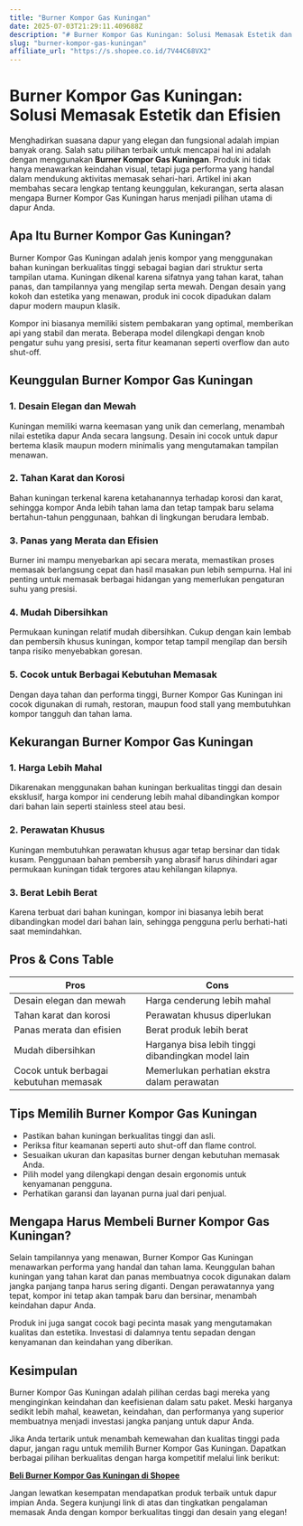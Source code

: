 ```yaml
---
title: "Burner Kompor Gas Kuningan"
date: 2025-07-03T21:29:11.409688Z
description: "# Burner Kompor Gas Kuningan: Solusi Memasak Estetik dan Efisien..."
slug: "burner-kompor-gas-kuningan"
affiliate_url: "https://s.shopee.co.id/7V44C68VX2"
---
```

# Burner Kompor Gas Kuningan: Solusi Memasak Estetik dan Efisien

Menghadirkan suasana dapur yang elegan dan fungsional adalah impian banyak orang. Salah satu pilihan terbaik untuk mencapai hal ini adalah dengan menggunakan **Burner Kompor Gas Kuningan**. Produk ini tidak hanya menawarkan keindahan visual, tetapi juga performa yang handal dalam mendukung aktivitas memasak sehari-hari. Artikel ini akan membahas secara lengkap tentang keunggulan, kekurangan, serta alasan mengapa Burner Kompor Gas Kuningan harus menjadi pilihan utama di dapur Anda.

## Apa Itu Burner Kompor Gas Kuningan?

Burner Kompor Gas Kuningan adalah jenis kompor yang menggunakan bahan kuningan berkualitas tinggi sebagai bagian dari struktur serta tampilan utama. Kuningan dikenal karena sifatnya yang tahan karat, tahan panas, dan tampilannya yang mengilap serta mewah. Dengan desain yang kokoh dan estetika yang menawan, produk ini cocok dipadukan dalam dapur modern maupun klasik.

Kompor ini biasanya memiliki sistem pembakaran yang optimal, memberikan api yang stabil dan merata. Beberapa model dilengkapi dengan knob pengatur suhu yang presisi, serta fitur keamanan seperti overflow dan auto shut-off.

## Keunggulan Burner Kompor Gas Kuningan

### 1. Desain Elegan dan Mewah

Kuningan memiliki warna keemasan yang unik dan cemerlang, menambah nilai estetika dapur Anda secara langsung. Desain ini cocok untuk dapur bertema klasik maupun modern minimalis yang mengutamakan tampilan menawan.

### 2. Tahan Karat dan Korosi

Bahan kuningan terkenal karena ketahanannya terhadap korosi dan karat, sehingga kompor Anda lebih tahan lama dan tetap tampak baru selama bertahun-tahun penggunaan, bahkan di lingkungan berudara lembab.

### 3. Panas yang Merata dan Efisien

Burner ini mampu menyebarkan api secara merata, memastikan proses memasak berlangsung cepat dan hasil masakan pun lebih sempurna. Hal ini penting untuk memasak berbagai hidangan yang memerlukan pengaturan suhu yang presisi.

### 4. Mudah Dibersihkan

Permukaan kuningan relatif mudah dibersihkan. Cukup dengan kain lembab dan pembersih khusus kuningan, kompor tetap tampil mengilap dan bersih tanpa risiko menyebabkan goresan.

### 5. Cocok untuk Berbagai Kebutuhan Memasak

Dengan daya tahan dan performa tinggi, Burner Kompor Gas Kuningan ini cocok digunakan di rumah, restoran, maupun food stall yang membutuhkan kompor tangguh dan tahan lama.

## Kekurangan Burner Kompor Gas Kuningan

### 1. Harga Lebih Mahal

Dikarenakan menggunakan bahan kuningan berkualitas tinggi dan desain eksklusif, harga kompor ini cenderung lebih mahal dibandingkan kompor dari bahan lain seperti stainless steel atau besi.

### 2. Perawatan Khusus

Kuningan membutuhkan perawatan khusus agar tetap bersinar dan tidak kusam. Penggunaan bahan pembersih yang abrasif harus dihindari agar permukaan kuningan tidak tergores atau kehilangan kilapnya.

### 3. Berat Lebih Berat

Karena terbuat dari bahan kuningan, kompor ini biasanya lebih berat dibandingkan model dari bahan lain, sehingga pengguna perlu berhati-hati saat memindahkan.

## Pros & Cons Table

| **Pros** | **Cons** |
| --- | --- |
| Desain elegan dan mewah | Harga cenderung lebih mahal |
| Tahan karat dan korosi | Perawatan khusus diperlukan |
| Panas merata dan efisien | Berat produk lebih berat |
| Mudah dibersihkan | Harganya bisa lebih tinggi dibandingkan model lain |
| Cocok untuk berbagai kebutuhan memasak | Memerlukan perhatian ekstra dalam perawatan |

## Tips Memilih Burner Kompor Gas Kuningan

- Pastikan bahan kuningan berkualitas tinggi dan asli.
- Periksa fitur keamanan seperti auto shut-off dan flame control.
- Sesuaikan ukuran dan kapasitas burner dengan kebutuhan memasak Anda.
- Pilih model yang dilengkapi dengan desain ergonomis untuk kenyamanan pengguna.
- Perhatikan garansi dan layanan purna jual dari penjual.

## Mengapa Harus Membeli Burner Kompor Gas Kuningan?

Selain tampilannya yang menawan, Burner Kompor Gas Kuningan menawarkan performa yang handal dan tahan lama. Keunggulan bahan kuningan yang tahan karat dan panas membuatnya cocok digunakan dalam jangka panjang tanpa harus sering diganti. Dengan perawatannya yang tepat, kompor ini tetap akan tampak baru dan bersinar, menambah keindahan dapur Anda.

Produk ini juga sangat cocok bagi pecinta masak yang mengutamakan kualitas dan estetika. Investasi di dalamnya tentu sepadan dengan kenyamanan dan keindahan yang diberikan.

## Kesimpulan

Burner Kompor Gas Kuningan adalah pilihan cerdas bagi mereka yang menginginkan keindahan dan keefisienan dalam satu paket. Meski harganya sedikit lebih mahal, keawetan, keindahan, dan performanya yang superior membuatnya menjadi investasi jangka panjang untuk dapur Anda.

Jika Anda tertarik untuk menambah kemewahan dan kualitas tinggi pada dapur, jangan ragu untuk memilih Burner Kompor Gas Kuningan. Dapatkan berbagai pilihan berkualitas dengan harga kompetitif melalui link berikut:

[**Beli Burner Kompor Gas Kuningan di Shopee**](https://s.shopee.co.id/7V44C68VX2)

Jangan lewatkan kesempatan mendapatkan produk terbaik untuk dapur impian Anda. Segera kunjungi link di atas dan tingkatkan pengalaman memasak Anda dengan kompor berkualitas tinggi dan desain yang elegan!